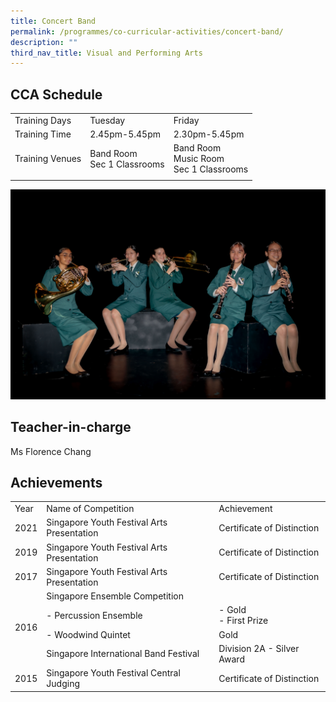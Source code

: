 ```yaml
---
title: Concert Band
permalink: /programmes/co-curricular-activities/concert-band/
description: ""
third_nav_title: Visual and Performing Arts
---
```

CCA Schedule
------------

| | | |
| --- | --- | --- |
| Training Days | Tuesday | Friday |
| Training Time | 2.45pm-5.45pm | 2.30pm-5.45pm |
| Training Venues | Band Room <br> Sec 1 Classrooms | Band Room <br> Music Room  <br> Sec 1 Classrooms |   
| | | |


![](/images/band12023.jpg)

Teacher-in-charge
------------------

Ms Florence Chang 


Achievements
------------

<table>
	<tbody><tr>
		<td> Year </td>
		<td> Name of Competition </td>
		<td> Achievement </td>
	</tr>
	<tr>
		<td> 2021 </td>
		<td> Singapore Youth Festival Arts Presentation </td>
		<td> Certificate of Distinction&nbsp;</td>
	</tr>
	<tr>
		<td> 2019 </td>
		<td> Singapore Youth Festival Arts Presentation </td>
		<td> Certificate of Distinction </td>
	</tr>
	<tr>
		<td> 2017 </td>
		<td> Singapore Youth Festival Arts Presentation&nbsp;</td>
		<td> Certificate of Distinction&nbsp;</td>
	</tr>
	<tr>
		<td rowspan="4"> 2016 </td> 
		<td> Singapore Ensemble Competition&nbsp;</td>
		<td> </td>
	</tr>
	<tr>
		<td> - Percussion Ensemble&nbsp;</td>
		<td>	- Gold <br> - First Prize&nbsp;</td>
	</tr>
	<tr>
		<td> - Woodwind Quintet&nbsp;</td>
		<td> Gold&nbsp;</td>
	</tr>
	<tr>
		<td> Singapore International Band Festival </td>
		<td> Division 2A - Silver Award </td>
	</tr>
	<tr>
		<td> 2015 </td>
		<td> Singapore Youth Festival Central Judging </td>
		<td> Certificate of Distinction </td>
	</tr>
</tbody></table>